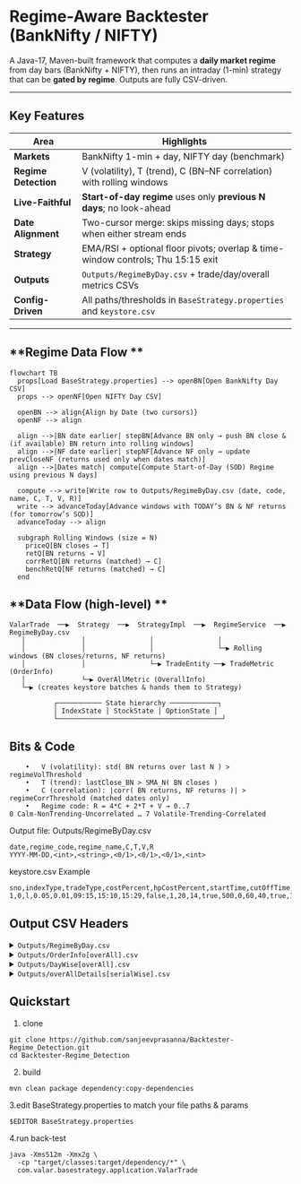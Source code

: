 
# Regime-Aware Backtester (BankNifty / NIFTY)

A Java-17, Maven-built framework that computes a **daily market regime** from day bars (BankNifty + NIFTY), then runs an intraday (1-min) strategy that can be **gated by regime**. Outputs are fully CSV-driven.

---

## **Key Features**
| Area | Highlights |
|------|------------|
| **Markets** | BankNifty 1-min + day, NIFTY day (benchmark) |
| **Regime Detection** | V (volatility), T (trend), C (BN–NF correlation) with rolling windows |
| **Live-Faithful** | **Start-of-day regime** uses only **previous N days**; no look-ahead |
| **Date Alignment** | Two-cursor merge: skips missing days; stops when either stream ends |
| **Strategy** | EMA/RSI + optional floor pivots; overlap & time-window controls; Thu 15:15 exit |
| **Outputs** | `Outputs/RegimeByDay.csv` + trade/day/overall metrics CSVs |
| **Config-Driven** | All paths/thresholds in `BaseStrategy.properties` and `keystore.csv` |

---

## **Regime Data Flow **
```
flowchart TB
  props[Load BaseStrategy.properties] --> openBN[Open BankNifty Day CSV]
  props --> openNF[Open NIFTY Day CSV]

  openBN --> align{Align by Date (two cursors)}
  openNF --> align

  align -->|BN date earlier| stepBN[Advance BN only → push BN close & (if available) BN return into rolling windows]
  align -->|NF date earlier| stepNF[Advance NF only → update prevCloseNF (returns used only when dates match)]
  align -->|Dates match| compute[Compute Start-of-Day (SOD) Regime using previous N days]

  compute --> write[Write row to Outputs/RegimeByDay.csv (date, code, name, C, T, V, R)]
  write --> advanceToday[Advance windows with TODAY’s BN & NF returns (for tomorrow’s SOD)]
  advanceToday --> align

  subgraph Rolling Windows (size = N)
    priceQ[BN closes → T]
    retQ[BN returns → V]
    corrRetQ[BN returns (matched) → C]
    benchRetQ[NF returns (matched) → C]
  end
```
## **Data Flow (high-level) **
```
ValarTrade  ──▶  Strategy  ──▶  StrategyImpl  ──▶  RegimeService  ──▶  RegimeByDay.csv
   │              │                │                │
   │              │                │                └─▶ Rolling windows (BN closes/returns, NF returns)
   │              │                └─▶ TradeEntity ──▶ TradeMetric (OrderInfo)
   │              └─▶ OverAllMetric (OverallInfo)
   └─▶ (creates keystore batches & hands them to Strategy)

           ┌─────────── State hierarchy ────────────┐
           │ IndexState │ StockState │ OptionState │
           └─────────────────────────────────────────┘
```


## **Bits & Code**
```
	•	V (volatility): std( BN returns over last N ) > regimeVolThreshold
	•	T (trend): lastClose_BN > SMA_N( BN closes )
	•	C (correlation): |corr( BN returns, NF returns )| > regimeCorrThreshold (matched dates only)
	•	Regime code: R = 4*C + 2*T + V → 0..7
0 Calm-NonTrending-Uncorrelated … 7 Volatile-Trending-Correlated
```

Output file: Outputs/RegimeByDay.csv
```
date,regime_code,regime_name,C,T,V,R
YYYY-MM-DD,<int>,<string>,<0/1>,<0/1>,<0/1>,<int>
```

keystore.csv Example
```
sno,indexType,tradeType,costPercent,hpCostPercent,startTime,cutOffTime,endTime,positional,candlePeriod,emaPeriod,rsiPeriod,usePivots,maxOverlap,tradeGap,rsiLong,rsiShort,useRegime,regimeWindow,regimeVolThreshold,regimeCorrThreshold
1,0,l,0.05,0.01,09:15,15:10,15:29,false,1,20,14,true,500,0,60,40,true,10,0.012,0.50
```
## **Output CSV Headers**
<details>
<summary><code>Outputs/RegimeByDay.csv</code></summary>
```
date,regime_code,regime_name,C,T,V,R
```
</details>

<details>
<summary><code>Outputs/OrderInfo[overAll].csv</code></summary>
```
S.no,Symbol,Date,ID,Holding Period,TradeType,Event,EntryDate,EntryTime,EntryClose,
EntryEMA,EntryRSI,EntryPivot,
Event,ExitDate,ExitTime,ExitClose,
ExitEMA,ExitRSI,ExitPivot,
Reason,ReasonInfo,Profit,Profit%,tradeMaxProfit,ProfitWith(Cost),Profit%With(Cost),
DayAtrPercentile,DayAtrPercent,candlesWaited,IndexCloseAtExit,HoldingCost
  ```
</details>
<details>
<summary><code>Outputs/DayWise[overAll].csv</code></summary>
  ```
sno,date,TotalTrades,profit,profit%,ProfitWithcost,Profit%WithCost
  ```
</details>
<details>
<summary><code>Outputs/overAllDetails[serialWise].csv</code></summary>
(aggregate stats)
</details>

## **Quickstart**

1. clone
```
git clone https://github.com/sanjeevprasanna/Backtester-Regime_Detection.git
cd Backtester-Regime_Detection
```
2. build
```
mvn clean package dependency:copy-dependencies
```
3.edit BaseStrategy.properties to match your file paths & params
```
$EDITOR BaseStrategy.properties
```
4.run back-test
```
java -Xms512m -Xmx2g \
  -cp "target/classes:target/dependency/*" \
  com.valar.basestrategy.application.ValarTrade
```

